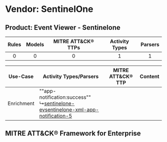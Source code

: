 Vendor: SentinelOne
===================
Product: Event Viewer - Sentinelone
-----------------------------------
| Rules | Models | MITRE ATT&CK® TTPs | Activity Types | Parsers |
|:-----:|:------:|:------------------:|:--------------:|:-------:|
|   0   |   0    |         0          |       1        |    1    |

|  Use-Case  | Activity Types/Parsers    | MITRE ATT&CK® TTP | Content    |
|:----------:| ---- | ---- | ---- |
| Enrichment |  ""app-notification:success""<br> ↳[sentinelone-evsentinelone-xml-app-notification-5](Ps/pC_sentineloneevsentinelonexmlappnotification5.md)<br> |    | [](RM/r_m_sentinelone_event_viewer_-_sentinelone_Enrichment.md) |

MITRE ATT&CK® Framework for Enterprise
--------------------------------------
